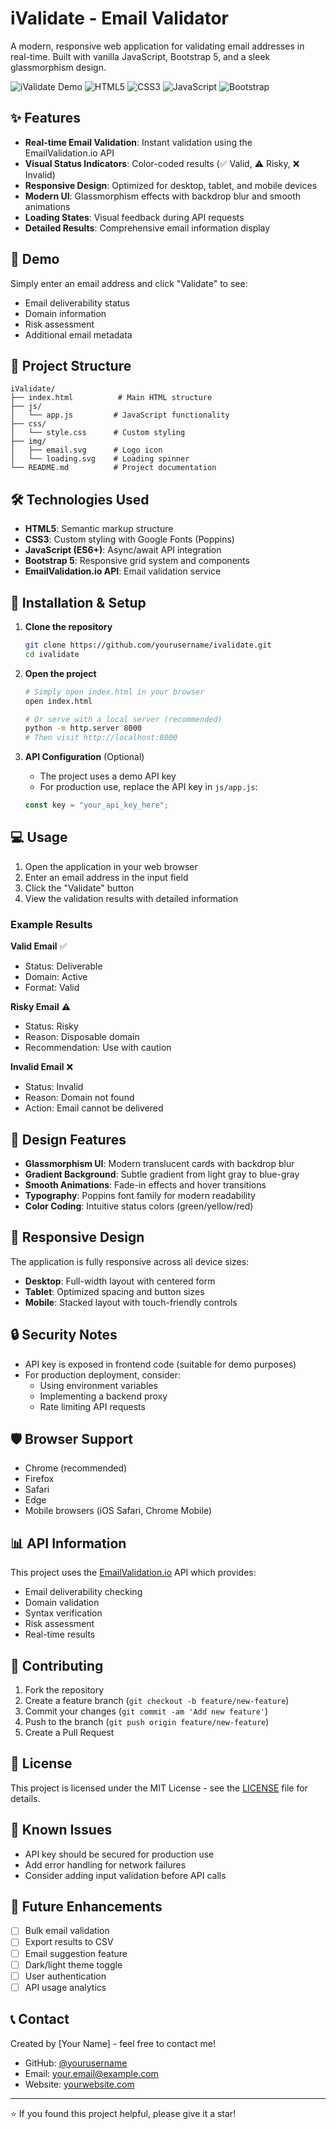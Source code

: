 # iValidate - Email Validator

A modern, responsive web application for validating email addresses in real-time. Built with vanilla JavaScript, Bootstrap 5, and a sleek glassmorphism design.

![iValidate Demo](https://img.shields.io/badge/Status-Active-brightgreen) ![HTML5](https://img.shields.io/badge/HTML5-E34F26?logo=html5&logoColor=white) ![CSS3](https://img.shields.io/badge/CSS3-1572B6?logo=css3&logoColor=white) ![JavaScript](https://img.shields.io/badge/JavaScript-F7DF1E?logo=javascript&logoColor=black) ![Bootstrap](https://img.shields.io/badge/Bootstrap-7952B3?logo=bootstrap&logoColor=white)

## ✨ Features

- **Real-time Email Validation**: Instant validation using the EmailValidation.io API
- **Visual Status Indicators**: Color-coded results (✅ Valid, ⚠️ Risky, ❌ Invalid)
- **Responsive Design**: Optimized for desktop, tablet, and mobile devices
- **Modern UI**: Glassmorphism effects with backdrop blur and smooth animations
- **Loading States**: Visual feedback during API requests
- **Detailed Results**: Comprehensive email information display

## 🚀 Demo

Simply enter an email address and click "Validate" to see:
- Email deliverability status
- Domain information
- Risk assessment
- Additional email metadata

## 📁 Project Structure

```
iValidate/
├── index.html          # Main HTML structure
├── js/
│   └── app.js         # JavaScript functionality
├── css/
│   └── style.css      # Custom styling
├── img/
│   ├── email.svg      # Logo icon
│   └── loading.svg    # Loading spinner
└── README.md          # Project documentation
```

## 🛠️ Technologies Used

- **HTML5**: Semantic markup structure
- **CSS3**: Custom styling with Google Fonts (Poppins)
- **JavaScript (ES6+)**: Async/await API integration
- **Bootstrap 5**: Responsive grid system and components
- **EmailValidation.io API**: Email validation service

## 🔧 Installation & Setup

1. **Clone the repository**
   ```bash
   git clone https://github.com/yourusername/ivalidate.git
   cd ivalidate
   ```

2. **Open the project**
   ```bash
   # Simply open index.html in your browser
   open index.html
   
   # Or serve with a local server (recommended)
   python -m http.server 8000
   # Then visit http://localhost:8000
   ```

3. **API Configuration** (Optional)
   - The project uses a demo API key
   - For production use, replace the API key in `js/app.js`:
   ```javascript
   const key = "your_api_key_here";
   ```

## 💻 Usage

1. Open the application in your web browser
2. Enter an email address in the input field
3. Click the "Validate" button
4. View the validation results with detailed information

### Example Results

**Valid Email** ✅
- Status: Deliverable
- Domain: Active
- Format: Valid

**Risky Email** ⚠️
- Status: Risky
- Reason: Disposable domain
- Recommendation: Use with caution

**Invalid Email** ❌
- Status: Invalid
- Reason: Domain not found
- Action: Email cannot be delivered

## 🎨 Design Features

- **Glassmorphism UI**: Modern translucent cards with backdrop blur
- **Gradient Background**: Subtle gradient from light gray to blue-gray
- **Smooth Animations**: Fade-in effects and hover transitions
- **Typography**: Poppins font family for modern readability
- **Color Coding**: Intuitive status colors (green/yellow/red)

## 📱 Responsive Design

The application is fully responsive across all device sizes:

- **Desktop**: Full-width layout with centered form
- **Tablet**: Optimized spacing and button sizes
- **Mobile**: Stacked layout with touch-friendly controls

## 🔒 Security Notes

- API key is exposed in frontend code (suitable for demo purposes)
- For production deployment, consider:
  - Using environment variables
  - Implementing a backend proxy
  - Rate limiting API requests

## 🛡️ Browser Support

- Chrome (recommended)
- Firefox
- Safari
- Edge
- Mobile browsers (iOS Safari, Chrome Mobile)

## 📊 API Information

This project uses the [EmailValidation.io](https://emailvalidation.io/) API which provides:
- Email deliverability checking
- Domain validation
- Syntax verification
- Risk assessment
- Real-time results

## 🤝 Contributing

1. Fork the repository
2. Create a feature branch (`git checkout -b feature/new-feature`)
3. Commit your changes (`git commit -am 'Add new feature'`)
4. Push to the branch (`git push origin feature/new-feature`)
5. Create a Pull Request

## 📝 License

This project is licensed under the MIT License - see the [LICENSE](LICENSE) file for details.

## 🐛 Known Issues

- API key should be secured for production use
- Add error handling for network failures
- Consider adding input validation before API calls

## 🔮 Future Enhancements

- [ ] Bulk email validation
- [ ] Export results to CSV
- [ ] Email suggestion feature
- [ ] Dark/light theme toggle
- [ ] User authentication
- [ ] API usage analytics

## 📞 Contact

Created by [Your Name] - feel free to contact me!

- GitHub: [@yourusername](https://github.com/yourusername)
- Email: your.email@example.com
- Website: [yourwebsite.com](https://yourwebsite.com)

---

⭐ If you found this project helpful, please give it a star!